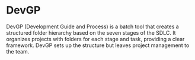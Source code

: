 # DevGP
DevGP (Development Guide and Process) is a batch tool that creates a structured folder hierarchy based on the seven stages of the SDLC. It organizes projects with folders for each stage and task, providing a clear framework. DevGP sets up the structure but leaves project management to the team.
